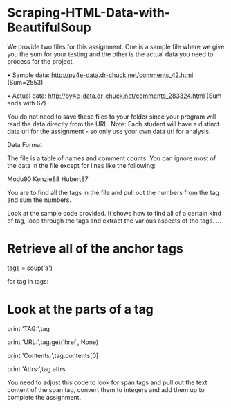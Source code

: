 # Scraping-HTML-Data-with-BeautifulSoup


We provide two files for this assignment. One is a sample file where we give you the sum for your testing and the other is the actual data you need to process for the project.

•	Sample data: http://py4e-data.dr-chuck.net/comments_42.html (Sum=2553)

•	Actual data: http://py4e-data.dr-chuck.net/comments_283324.html (Sum ends with 67)

You do not need to save these files to your folder since your program will read the data directly from the URL. Note: Each student will have a distinct data url for the assignment - so only use your own data url for analysis.


Data Format

The file is a table of names and comment counts. You can ignore most of the data in the file except for lines like the following:
<tr><td>Modu</td><td><span class="comments">90</span></td></tr>

<tr><td>Kenzie</td><td><span class="comments">88</span></td></tr>

<tr><td>Hubert</td><td><span class="comments">87</span></td></tr>

You are to find all the <span> tags in the file and pull out the numbers from the tag and sum the numbers.

Look at the sample code provided. It shows how to find all of a certain kind of tag, loop through the tags and extract the various aspects of the tags.
...

# Retrieve all of the anchor tags

tags = soup('a')

for tag in tags:

# Look at the parts of a tag

print 'TAG:',tag

print 'URL:',tag.get('href', None)

print 'Contents:',tag.contents[0]

print 'Attrs:',tag.attrs


You need to adjust this code to look for span tags and pull out the text content of the span tag, convert them to integers and add them up to complete the assignment.
